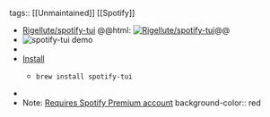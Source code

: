 tags:: [[Unmaintained]] [[Spotify]]

- [Rigellute/spotify-tui](https://github.com/Rigellute/spotify-tui)
  @@html: <a href="https://github.com/Rigellute/spotify-tui/"><img src="https://github-readme-stats-astronomer.vercel.app/api/pin/?username=Rigellute&repo=spotify-tui&theme=tokyonight" alt="Rigellute/spotify-tui"/></a>@@
- ![spotify-tui demo](https://user-images.githubusercontent.com/12150276/75177190-91d4ab00-572d-11ea-80bd-c5e28c7b17ad.gif)
-
- [Install](https://github.com/Rigellute/spotify-tui/#installation)
	- ```shell
	  brew install spotify-tui
	  ```
-
- Note: [Requires Spotify Premium account](https://github.com/Rigellute/spotify-tui/#limitations)
  background-color:: red